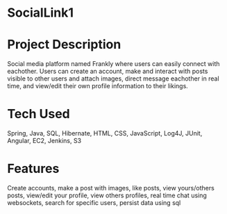 # SocialLink1
# Project Description
Social media platform named Frankly where users can easily connect with eachother. Users can create an account, make and interact with posts visible to other users and attach images, direct message eachother in real time, and view/edit their own profile information to their likings.
# Tech Used
Spring, Java, SQL, Hibernate, HTML, CSS, JavaScript, Log4J, JUnit, Angular, EC2, Jenkins, S3
# Features
Create accounts, make a post with images, like posts, view yours/others posts, view/edit your profile, view others profiles, real time chat using websockets, search for specific users, persist data using sql
